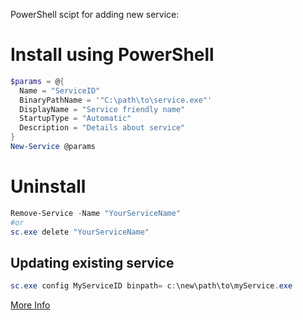 PowerShell scipt for adding new service:

# Install using PowerShell
```powershell
$params = @{
  Name = "ServiceID"
  BinaryPathName = '"C:\path\to\service.exe"'
  DisplayName = "Service friendly name"
  StartupType = "Automatic"
  Description = "Details about service"
}
New-Service @params
```

# Uninstall
```powershell
Remove-Service -Name "YourServiceName"
#or
sc.exe delete "YourServiceName"
```


## Updating existing service
```powershell
sc.exe config MyServiceID binpath= c:\new\path\to\myService.exe
```
[More Info](https://learn.microsoft.com/en-us/windows-server/administration/windows-commands/sc-config)
